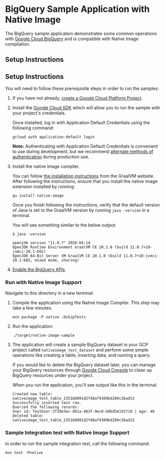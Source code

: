 # BigQuery Sample Application with Native Image

The BigQuery sample application demonstrates some common operations with [Google Cloud BigQuery](https://cloud.google.com/bigquery) and is compatible with Native Image compilation.

## Setup Instructions

## Setup Instructions

You will need to follow these prerequisite steps in order to run the samples:

1. If you have not already, [create a Google Cloud Platform Project](https://cloud.google.com/resource-manager/docs/creating-managing-projects#creating_a_project).

2. Install the [Google Cloud SDK](https://cloud.google.com/sdk/) which will allow you to run the sample with your project's credentials.

   Once installed, log in with Application Default Credentials using the following command:

    ```
    gcloud auth application-default login
    ```

   **Note:** Authenticating with Application Default Credentials is convenient to use during development, but we recommend [alternate methods of authentication](https://cloud.google.com/docs/authentication/production) during production use.

3. Install the native image compiler.

   You can follow [the installation instructions](https://www.graalvm.org/docs/getting-started/#install-graalvm) from the GraalVM website.
   After following the instructions, ensure that you install the native image extension installed by running:

    ```
    gu install native-image
    ```

   Once you finish following the instructions, verify that the default version of Java is set to the GraalVM version by running `java -version` in a terminal.

   You will see something similar to the below output:

    ```
    $ java -version
   
    openjdk version "11.0.7" 2020-04-14
    OpenJDK Runtime Environment GraalVM CE 20.1.0 (build 11.0.7+10-jvmci-20.1-b02)
    OpenJDK 64-Bit Server VM GraalVM CE 20.1.0 (build 11.0.7+10-jvmci-20.1-b02, mixed mode, sharing)
    ```

2. [Enable the BigQuery APIs](https://console.cloud.google.com/apis/api/bigquery.googleapis.com).

### Run with Native Image Support

Navigate to this directory in a new terminal.

1. Compile the application using the Native Image Compiler. This step may take a few minutes.

    ```
    mvn package -P native -DskipTests
    ```

2. Run the application:

    ```
    ./target/native-image-sample
    ```

3. The application will create a sample BigQuery dataset in your GCP project called `nativeimage_test_dataset` and perform some simple operations like creating a table, inserting data, and running a query.

   If you would like to delete the BigQuery dataset later, you can manage your BigQuery resources through [Google Cloud Console](https://console.cloud.google.com/bigquery) to clean up BigQuery resources under your project.

   When you run the application, you'll see output like this in the terminal:

    ```
    Created new table: nativeimage_test_table_2351b0891d2f48af9309bd289c3bad13
    Successfully inserted test row.
    Queried the following records: 
    User id: TestUser-2f39e3ec-d81a-483f-9ec0-b9bd54155710 | age: 40
    Deleted table: nativeimage_test_table_2351b0891d2f48af9309bd289c3bad13
   ```

### Sample Integration test with Native Image Support

In order to run the sample integration test, call the following command:

```
mvn test -Pnative
```